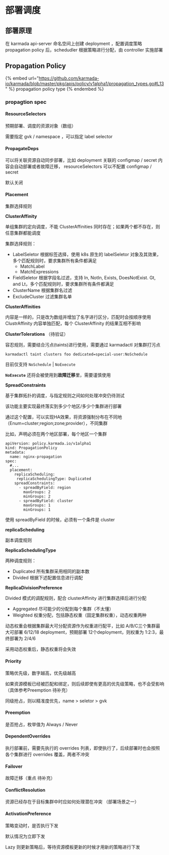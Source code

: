 # 部署调度

## 部署原理

在 karmada api-server 命名空间上创建 deployment ，配置调度策略 propagation policy 后，schedudler 根据策略进行分配，由 controller 实施部署

## Propagation Policy

{% embed url="https://github.com/karmada-io/karmada/blob/master/pkg/apis/policy/v1alpha1/propagation_types.go#L13" %}
propagation policy type
{% endembed %}

### propagtion spec

#### ResourceSelectors

预期部署、调度的资源对象（数组）

需要指定 gvk / namespace ，可以指定 label selector

#### PropagateDeps

可以将关联资源自动同步部署，比如 deployment 关联的 configmap / secret 内容会自动部署或者故障迁移， resourceSelectors 可以不配置 configmap / secret

默认关闭

#### Placement

集群选择规则&#x20;

**ClusterAffinity**

单组集群的定向调度，不能 ClusterAffinities 同时存在；如果两个都不存在，则任意集群都能调度

集群选择规则：

* LabelSeletor 根据标签选择，使用 k8s 原生的 labelSeletor 对象及其效果，多个匹配规则时，要求集群所有条件都满足
  * MatchLabel
  * MatchExpressions
* FieldSeletor   根据字段名过滤，支持 In, NotIn, Exists, DoesNotExist. Gt, and Lt，多个匹配规则时，要求集群所有条件都满足
* ClusterName 根据集群名过滤
* ExcludeCluster 过滤集群名单

**ClusterAffinities**&#x20;

内容是一样的，只是改为数组并增加了名字进行区分，匹配时会按顺序使用 ClustrAffinity 内容单独匹配，每个 ClusterAffinity 的结果互相不影响

**ClusterTolerations**  （待验证）

容忍规则，需要结合污点(taints)进行使用，需要通过 karmadactl 对集群打污点

```
karmadactl taint clusters foo dedicated=special-user:NoSchedule
```

目前仅支持 `NoSchedule` | `NoExecute`

**`NoExecute`** 还将会被使用到**故障迁移**里，需要谨慎使用

**SpreadConstraints**&#x20;

基于集群拓扑的调度，与指定规则之间如何处理冲突仍待测试

该功能主要实现最终落实到多少个地区/多少个集群进行部署

通过这个配置，可以实现HA效果，将资源强制分布在不同地（Enum=cluster;region;zone;provider），不同集群

比如，声明必须在两个地区部署，每个地区一个集群

```
apiVersion: policy.karmada.io/v1alpha1
kind: PropagationPolicy
metadata:
  name: nginx-propagation
spec:
  #...
  placement:
    replicaScheduling:
     replicaSchedulingType: Duplicated  
    spreadConstraints:
      - spreadByField: region
        maxGroups: 2
        minGroups: 2
      - spreadByField: cluster
        maxGroups: 1
        minGroups: 1
```

使用 spreadByField 的时候，必须有一个条件是 cluster

**replicaScheduling**

副本调度规则

**ReplicaSchedulingType**&#x20;

两种调度规则：&#x20;

* Duplicated 所有集群采用相同的副本数
* Divided       根据下述配置信息进行调配

**ReplicaDivisionPreference**

Divided 模式的调配规则，配合 clusterAffinity 进行集群选择后进行分配

* Aggregated   尽可能少的分配到每个集群（不太懂）
* Weighted       权重分配，包括静态权重（固定集群权重），动态权重两种

动态权重会根据集群最大可分配资源作为权重进行配平，比如 A/B/C三个集群最大可部署 6/12/18 deployment，预期部署 12个deployment，则权重为 1:2:3，最终部署为 2/4/6

采用动态权重后，静态权重将会失效

#### Priority

策略优先级，数字越高，优先级越高

如果资源模板已经被匹配和绑定，则后续即使有更高的优先级策略，也不会受影响（具体参考Preemption 待补充）

同级抢占，则以精准度优先，name > seletor > gvk

#### Preemption

是否抢占，枚举值为 Always / Never

#### DependentOverrides

执行部署前，需要先执行的 overrides 列表，即使执行了，后续部署时也会按照各个集群进行 overrides 覆盖，两者不冲突

#### Failover

故障迁移（重点 待补充）

#### ConflictResolution

资源已经存在于目标集群中时应如何处理潜在冲突 （部署场景之一）

#### ActivationPreference

策略变动时，是否执行下发

默认情况为立即下发

Lazy 则更新策略后，等待资源模板更新的时候才用新的策略进行下发
